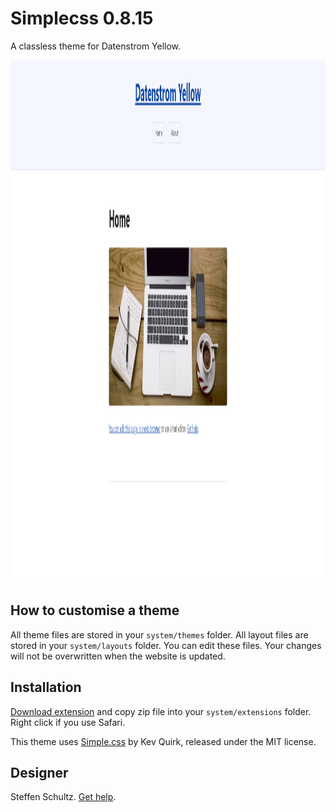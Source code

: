 # Simplecss 0.8.15

A classless theme for Datenstrom Yellow.

<p align="center"><img src="simplecss-screenshot.png?raw=true" width="795" height="836" alt="Screenshot"></p>

## How to customise a theme

All theme files are stored in your `system/themes` folder. All layout files are stored in your `system/layouts` folder. You can edit these files. Your changes will not be overwritten when the website is updated.

## Installation

[Download extension](https://github.com/datenstrom/yellow-extensions/raw/master/zip/simplecss.zip) and copy zip file into your `system/extensions` folder. Right click if you use Safari.

This theme uses [Simple.css](https://simplecss.org/) by Kev Quirk, released under the MIT license. 

## Designer

Steffen Schultz. [Get help](https://github.com/schulle4u/yellow-extensions-schulle4u/issues).

